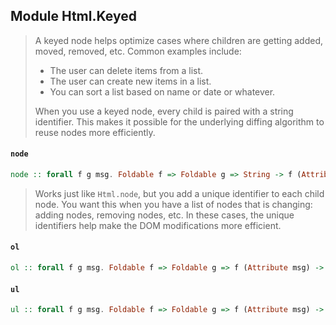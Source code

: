 ## Module Html.Keyed

> A keyed node helps optimize cases where children are getting added, moved,
> removed, etc. Common examples include:
>
>   - The user can delete items from a list.
>   - The user can create new items in a list.
>   - You can sort a list based on name or date or whatever.
>
> When you use a keyed node, every child is paired with a string identifier. This
> makes it possible for the underlying diffing algorithm to reuse nodes more
> efficiently.

#### `node`

``` purescript
node :: forall f g msg. Foldable f => Foldable g => String -> f (Attribute msg) -> g (String /\ (Html msg)) -> Html msg
```

> Works just like `Html.node`, but you add a unique identifier to each child
> node. You want this when you have a list of nodes that is changing: adding
> nodes, removing nodes, etc. In these cases, the unique identifiers help make
> the DOM modifications more efficient.

#### `ol`

``` purescript
ol :: forall f g msg. Foldable f => Foldable g => f (Attribute msg) -> g (String /\ (Html msg)) -> Html msg
```

#### `ul`

``` purescript
ul :: forall f g msg. Foldable f => Foldable g => f (Attribute msg) -> g (String /\ (Html msg)) -> Html msg
```



